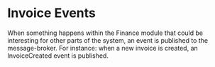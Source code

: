 # Invoice Events

When something happens within the Finance module that could be interesting for other parts of the system, an event is published to the message-broker.
For instance: when a new invoice is created, an InvoiceCreated event is published.

